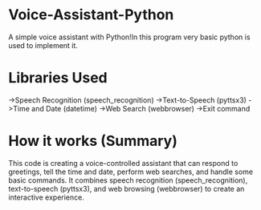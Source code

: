# Voice-Assistant-Python
A simple voice assistant with Python!In this program very basic python is used to implement it.

# Libraries Used
->Speech Recognition (speech_recognition)
->Text-to-Speech (pyttsx3)
->Time and Date (datetime)
->Web Search (webbrowser)
->Exit command

# How it works (Summary)
This code is creating a voice-controlled assistant that can respond to greetings, tell the time and date, perform web searches, and handle some basic commands.
It combines speech recognition (speech_recognition), text-to-speech (pyttsx3), and web browsing (webbrowser) to create an interactive experience.

